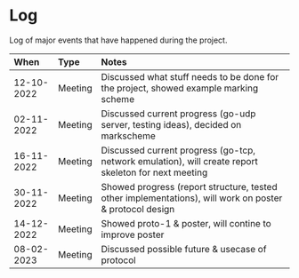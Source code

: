 # Log
Log of major events that have happened during the project.

| When       | Type    | Notes                                                                                                   |
| :--------- | :------ | :------------------------------------------------------------------------------------------------------ |
| 12-10-2022 | Meeting | Discussed what stuff needs to be done for the project, showed example marking scheme                    |
| 02-11-2022 | Meeting | Discussed current progress (go-udp server, testing ideas), decided on markscheme                        |
| 16-11-2022 | Meeting | Discussed current progress (go-tcp, network emulation), will create report skeleton for next meeting    |
| 30-11-2022 | Meeting | Showed progress (report structure, tested other implementations), will work on poster & protocol design |
| 14-12-2022 | Meeting | Showed proto-1 & poster, will contine to improve poster                                                 |
| 08-02-2023 | Meeting | Discussed possible future & usecase of protocol                                                         |
